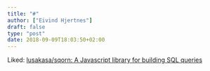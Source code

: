 ```yaml
---
title: "#"
author: ["Eivind Hjertnes"]
draft: false
type: "post"
date: 2018-09-09T18:03:50+02:00
---
```


Liked: [lusakasa/sqorn: A Javascript
library for building SQL queries](https://github.com/lusakasa/sqorn)

